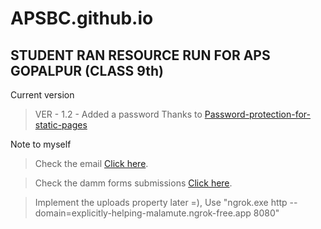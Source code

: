 # APSBC.github.io
## STUDENT RAN RESOURCE RUN FOR APS GOPALPUR (CLASS 9th)

Current version
> VER - 1.2 - Added a password Thanks to [Password-protection-for-static-pages](https://github.com/matteobrusa/Password-protection-for-static-pages)


Note to myself
> Check the email [Click here](https://mail.proton.me/u/1/inbox).
 
> Check the damm forms submissions [Click here](https://docs.google.com/spreadsheets/d/1GrTL1KeVdnQw4UQlVgd2E5PpBHPvFRTCLITZRTLE4PA/edit?usp=sharing).

> Implement the uploads property later =), Use "ngrok.exe http --domain=explicitly-helping-malamute.ngrok-free.app 8080"
